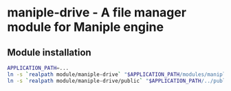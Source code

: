 # maniple-drive - A file manager module for Maniple engine

## Module installation

```sh
APPLICATION_PATH=...
ln -s `realpath module/maniple-drive` "$APPLICATION_PATH/modules/maniple-drive"
ln -s `realpath module/maniple-drive/public` "$APPLICATION_PATH/../public/assets/drive"
```
